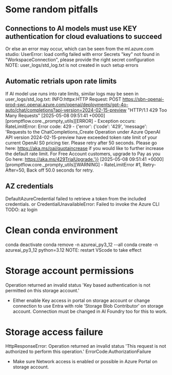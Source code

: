 # Some random pitfalls

## Connections to AI models must use KEY authentication for cloud evaluations to succeed
Or else an error may occur, which can be seen from the ml.azure.com studio:
    UserError: load config failed with error Secrets "key" not found in "WorkspaceConnection", please provide the right secret configuration
NOTE: user_logs/std_log.txt is not created in such setup errors

## Automatic retrials upon rate limits
If AI model use runs into rate limits, similar logs may be seen in user_logs/std_log.txt:
INFO:httpx:HTTP Request: POST https://sbn-openai-prod-swc.openai.azure.com/openai/deployments/gpt-4o-auto/chat/completions?api-version=2024-02-15-preview "HTTP/1.1 429 Too Many Requests"
[2025-05-08 09:51:41 +0000][promptflow.core._prompty_utils][ERROR] - Exception occurs: RateLimitError: Error code: 429 - {'error': {'code': '429', 'message': 'Requests to the ChatCompletions_Create Operation under Azure OpenAI API version 2024-02-15-preview have exceeded token rate limit of your current OpenAI S0 pricing tier. Please retry after 50 seconds. Please go here: https://aka.ms/oai/quotaincrease if you would like to further increase the default rate limit. For Free Account customers, upgrade to Pay as you Go here: https://aka.ms/429TrialUpgrade.'}}
[2025-05-08 09:51:41 +0000][promptflow.core._prompty_utils][WARNING] - RateLimitError #1, Retry-After=50, Back off 50.0 seconds for retry.

## AZ credentials
DefaultAzureCredential failed to retrieve a token from the included credentials.
or
CredentialUnavailableError: Failed to invoke the Azure CLI
TODO: az login

# Clean conda environment
conda deactivate
conda remove -n azureai_py3_12 --all
conda create -n azureai_py3_12 python=3.12
NOTE: restart VScode to take effect

# Storage account permissions
Operation returned an invalid status 'Key based authentication is not permitted on this storage account.'
- Either enable Key access in portal on storage account or change connection to use Entra with role 'Storage Blob Contributor' on storage account. Connection must be changed in AI Foundry too for this to work.

# Storage access failure
HttpResponseError: Operation returned an invalid status 'This request is not authorized to perform this operation.'
ErrorCode:AuthorizationFailure
- Make sure Network access is enabled or possible in Azure Portal on storage account.
